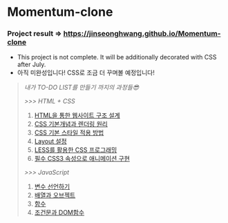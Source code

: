 # Momentum-clone
### Project result => https://jinseonghwang.github.io/Momentum-clone

 * This project is not complete. It will be additionally decorated with CSS after July.
 * 아직 미완성입니다! CSS로 조금 더 꾸며볼 예정입니다!    
    
    
> _내가 TO-DO LIST를 만들기 까지의 과정들😎_   
>    
> _>>> HTML + CSS_    
> 01. [HTML을 통한 웹사이트 구조 설계](https://blog.naver.com/eddy5360/221917838410)
> 02. [CSS 기본개념과 렌더링 원리](https://blog.naver.com/eddy5360/221918730473)
> 03. [CSS 기본 스타일 적용 방법](https://blog.naver.com/eddy5360/221918854358)
> 04. [Layout 설정](https://blog.naver.com/eddy5360/221927820902)
> 05. [LESS를 활용한 CSS 프로그래밍](https://blog.naver.com/eddy5360/221928963397)
> 06. [필수 CSS3 속성으로 애니메이션 구현](https://blog.naver.com/eddy5360/221929011394)
>    
> _>>> JavaScript_     
> 01. [변수 선언하기](https://blog.naver.com/eddy5360/221987694553)
> 02. [배열과 오브젝트](https://blog.naver.com/eddy5360/221987760057)
> 03. [함수](https://blog.naver.com/eddy5360/221988683952)
> 04. [조건문과 DOM함수](https://blog.naver.com/eddy5360/221990299807)

